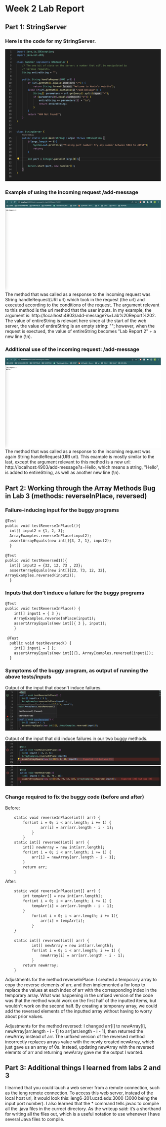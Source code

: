 # Week 2 Lab Report

## Part 1: StringServer
### Here is the code for my StringServer.
![Image](StringServerCode.png)
### Example of using the incoming request /add-message
![Image](addMessageEx1.png)
The method that was called as a response to the incoming request was String handleRequest(URI url) which took in the request (the url) and executed according to the conditions of the request. The argument relevant to this method is the url method that the user inputs. In my example, the argument is: http://localhost:4903/add-message?s=Lab%20Report%202. The value of entireString is relevant here since at the start of the web server, the value of entireString is an empty string: ""; however, when the request is exectued, the value of entireString becomes "Lab Report 2" + a new line (\n).
### Additional use of the incoming request: /add-message
![Image](addMessageEx2.png)
The method that was called as a response to the incoming request was again String handleRequest(URI url). This example is mostly similar to the last, except the argument relevant to this method is a new url: http://localhost:4903/add-message?s=Hello, which means a string, "Hello",  is added to entireString, as well as another new line (\n). 

## Part 2: Working through the Array Methods Bug in Lab 3 (methods: reverseInPlace, reversed)
### Failure-inducing input for the buggy programs
```
@Test
public void testReverseInPlace1(){
  int[] input2 = {1, 2, 3};
  ArrayExamples.reverseInPlace(input2);
  assertArrayEquals(new int[]{3, 2, 1}, input2);
  }

@Test
public void testReversed1(){
  int[] input2 = {32, 12, 73 , 23};
  assertArrayEquals(new int[]{23, 73, 12, 32}, ArrayExamples.reversed(input2));
  }
```
### Inputs that don't induce a failure for the buggy programs
```
@Test
public void testReverseInPlace() {
    int[] input1 = { 3 };
    ArrayExamples.reverseInPlace(input1);
    assertArrayEquals(new int[]{ 3 }, input1);
	}
  
 @Test
  public void testReversed() {
    int[] input1 = { };
    assertArrayEquals(new int[]{}, ArrayExamples.reversed(input1));
  }
```

### Symptoms of the buggy program, as output of running the above tests/inputs
Output of the input that doesn't induce failures. 
![Image](Non-failureInputs.png)

Output of the input that did induce failures in our two buggy methods. 
![Image](reverseInPlaceFailure.png)
![Image](reverseFailure.png)

### Change required to fix the buggy code (before and after)
Before:
```
	static void reverseInPlace(int[] arr) {
		for(int i = 0; i < arr.length; i += 1) {
      			arr[i] = arr[arr.length - i - 1];
			}
		}
	static int[] reversed(int[] arr) {
		int[] newArray = new int[arr.length];
		for(int i = 0; i < arr.length; i += 1) {
			arr[i] = newArray[arr.length - i - 1];
		}
		return arr;
	}
```
After:
```
	static void reverseInPlace(int[] arr) {
		int tempArr[] = new int[arr.length];
		for(int i = 0; i < arr.length; i += 1) {
			tempArr[i] = arr[arr.length - i - 1];
		}
    		for(int i = 0; i < arr.length; i += 1){
      			arr[i] = tempArr[i];
    		}
  	}
  
  	static int[] reversed(int[] arr) {
    		int[] newArray = new int[arr.length];
    		for(int i = 0; i < arr.length; i += 1) {
      			newArray[i] = arr[arr.length - i - 1];
    		}
    	return newArray;
  	}
```
Adjustments for the method reverseInPlace: I created a temporary array to copy the reverse elements of arr, and then implemented a for loop to replace the values at each index of arr with the corresponding index in the temporary array. What was happening in the unfixed version of the code was that the method would work on the first half of the inputted items, but wouldn't work on the second half. By creating a temporary array, we could add the reversed elements of the inputted array without having to worry about prior values. 

Adjustments for the method reversed: I changed arr[i] to newArray[i], newArray[arr.length - i - 1] to arr[arr.length - i - 1], then returned the newArray instead of arr. The unfixed version of the reversed method incorrectly replaces arrays value with the newly created newArray, which just gave us an array of 0s. Instead, updating newArray with the reversed elemnts of arr and returning newArray gave me the output I wanted. 

## Part 3: Additional things I learned from labs 2 and 3
I learned that you could lauch a web server from a remote connection, such as the ieng remote connection. To access this web server, instead of the local host url, it would look this: ieng6-201.ucsd.edu:3000 (3000 being the input port number). I also learned that the * command tells javac to compile all the .java files in the currect directory. As the writeup said: it’s a shorthand for writing all the files out, which is a useful notation to use whenever I have several Java files to compile.
